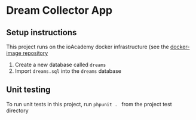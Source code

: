 # Dream Collector App

## Setup instructions

This project runs on the ioAcademy docker infrastructure (see the [docker-image repository](https://github.com/iO-Academy/docker-image/)


1. Create a new database called `dreams`
2. Import `dreams.sql` into the `dreams` database

## Unit testing

To run unit tests in this project, run `phpunit . ` from the project test directory

